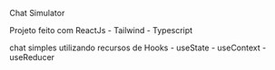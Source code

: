 Chat Simulator

Projeto feito com ReactJs - Tailwind - Typescript

chat simples utilizando recursos de Hooks - useState - useContext - useReducer
